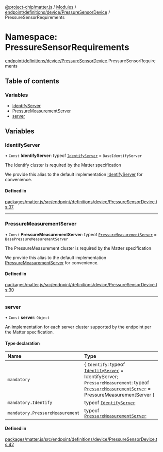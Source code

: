 [@project-chip/matter.js](../README.md) / [Modules](../modules.md) / [endpoint/definitions/device/PressureSensorDevice](endpoint_definitions_device_PressureSensorDevice.md) / PressureSensorRequirements

# Namespace: PressureSensorRequirements

[endpoint/definitions/device/PressureSensorDevice](endpoint_definitions_device_PressureSensorDevice.md).PressureSensorRequirements

## Table of contents

### Variables

- [IdentifyServer](endpoint_definitions_device_PressureSensorDevice.PressureSensorRequirements.md#identifyserver)
- [PressureMeasurementServer](endpoint_definitions_device_PressureSensorDevice.PressureSensorRequirements.md#pressuremeasurementserver)
- [server](endpoint_definitions_device_PressureSensorDevice.PressureSensorRequirements.md#server)

## Variables

### IdentifyServer

• `Const` **IdentifyServer**: typeof [`IdentifyServer`](behavior_definitions_identify_export.IdentifyServer.md) = `BaseIdentifyServer`

The Identify cluster is required by the Matter specification

We provide this alias to the default implementation [IdentifyServer](endpoint_definitions_device_PressureSensorDevice.PressureSensorRequirements.md#identifyserver) for convenience.

#### Defined in

[packages/matter.js/src/endpoint/definitions/device/PressureSensorDevice.ts:37](https://github.com/project-chip/matter.js/blob/0c058ae17fdba4c0b89b8b13c309011d51782299/packages/matter.js/src/endpoint/definitions/device/PressureSensorDevice.ts#L37)

___

### PressureMeasurementServer

• `Const` **PressureMeasurementServer**: typeof [`PressureMeasurementServer`](../classes/behavior_definitions_pressure_measurement_export.PressureMeasurementServer.md) = `BasePressureMeasurementServer`

The PressureMeasurement cluster is required by the Matter specification

We provide this alias to the default implementation [PressureMeasurementServer](endpoint_definitions_device_PressureSensorDevice.PressureSensorRequirements.md#pressuremeasurementserver) for convenience.

#### Defined in

[packages/matter.js/src/endpoint/definitions/device/PressureSensorDevice.ts:30](https://github.com/project-chip/matter.js/blob/0c058ae17fdba4c0b89b8b13c309011d51782299/packages/matter.js/src/endpoint/definitions/device/PressureSensorDevice.ts#L30)

___

### server

• `Const` **server**: `Object`

An implementation for each server cluster supported by the endpoint per the Matter specification.

#### Type declaration

| Name | Type |
| :------ | :------ |
| `mandatory` | \{ `Identify`: typeof [`IdentifyServer`](behavior_definitions_identify_export.IdentifyServer.md) = IdentifyServer; `PressureMeasurement`: typeof [`PressureMeasurementServer`](../classes/behavior_definitions_pressure_measurement_export.PressureMeasurementServer.md) = PressureMeasurementServer } |
| `mandatory.Identify` | typeof [`IdentifyServer`](behavior_definitions_identify_export.IdentifyServer.md) |
| `mandatory.PressureMeasurement` | typeof [`PressureMeasurementServer`](../classes/behavior_definitions_pressure_measurement_export.PressureMeasurementServer.md) |

#### Defined in

[packages/matter.js/src/endpoint/definitions/device/PressureSensorDevice.ts:42](https://github.com/project-chip/matter.js/blob/0c058ae17fdba4c0b89b8b13c309011d51782299/packages/matter.js/src/endpoint/definitions/device/PressureSensorDevice.ts#L42)
